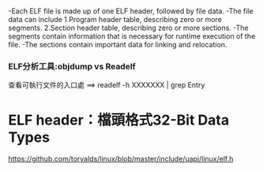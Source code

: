 # 

-Each ELF file is made up of one ELF header, followed by file data. 
-The file data can include
      1.Program header table, describing zero or more segments.
     2.Section header table, describing zero or more sections.
-The segments contain information that is necessary for runtime execution of the file.
-The sections contain important data for linking and relocation.


### ELF分析工具:objdump vs Readelf


查看可執行文件的入口處 ==> readelf -h XXXXXXX | grep Entry


# ELF header：檔頭格式32-Bit Data Types

https://github.com/torvalds/linux/blob/master/include/uapi/linux/elf.h
